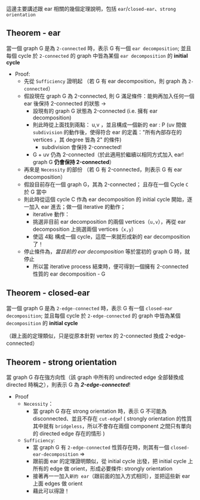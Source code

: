 這邊主要講述跟 ear 相關的幾個定理說明，包括 `ear`/`closed-ear`、`strong orientation` 

## Theorem - ear 

當一個 graph G 是為 `2-connected` 時，表示 G 有一個 `ear decomposition`; 並且每個 cycle 於 `2-connected` 的 graph 中皆為某個 `ear decomposition` 的 **initial cycle**

* Proof: 
    * 先從 `Sufficiency` 證明起 （若 G 有 ear decomposition，則 graph 為 `2-connected`）
    * 假設現在 graph G 為 2-connected, 則 G 滿足條件：能夠再加入任何一個 ear 後保持 2-connected 的狀態 -> 
        * 設現有的 graph G 狀態為 2-connected (i.e. 擁有 ear decomposition)
        * 則此時從上面找到兩點： u,v ，並且構成一個新的 ear : P (uv 間做 `subdivision` 的動作後，使得符合 ear 的定義："所有內部存在的 vertices ，其 degree 皆為 2" 的條件)
            * subdivision 會保持 2-connected!
        * G + uv 仍為 2-connected（於此適用於繼續以相同方式加入 ear! graph G **仍會保持 2-connected**）
    * 再來是 `Necessity` 的部份 （若 G 有 2-connected，則表示 G 有 ear decomposition）
    * 假設目前存在一個 graph G，其為 2-connected； 且存在一個 Cycle `C` 於 G 當中
    * 則此時從這個 cycle C 作為 ear decomposition 的 initial cycle 開始，逐一加入 ear 進去；做一個 iterative 的動作；
        * iterative 動作： 
        * 挑選非目前 ear decomposition 的兩個 vertices（`u,v`），再從 ear decomposition 上挑選兩個 vertices（`x,y`）
        * 使這 4點 構成一個 cycle，這麼一來就形成新的 ear decomposition 了！
    * 停止條件為，*當目前的 ear decomposition* 等於當初的 graph G 時，就停止
        * 所以當 iterative process 結束時，便可得到一個擁有 2-connected 性質的 ear decomposition - G

## Theorem - closed-ear

當一個 graph G 是為 `2-edge-connected` 時，表示 G 有一個 `closed-ear decomposition`; 並且每個 cycle 於 `2-edge-connected` 的 graph 中皆為某個 `decomposition` 的 **initial cycle**

（跟上面的定理類似，只是從原本針對 vertex 的 2-connected 換成 2-edge-connected）

## Theorem - strong orientation

當 graph G 存在強方向性（該 graph 中所有的 undirected edge 全部替換成 directed 時稱之），則表示 G 為 ***2-edge-connected***!

* Proof
    * `Necessity`：
        * 當 graph G 存在 strong orientation 時，表示 G 不可能為 disconnected、並且不存在 `cut-edge`!
        ( strongly orientation 的性質其中就有 `bridgeless`，所以不會存在兩個 component 之間只有單向的 directed edge 存在的情形 )
    * `Sufficiency`:
        * 當 graph G 有 `2-edge-connected` 性質存在時，則其有一個 `closed-ear-decomposition` =>
        * 跟前面 ear 的定理證明類似，從 initial cycle 出發，把 initial cycle 上所有的 edge 做 orient，形成必要條件: strongly orientation
        * 接著再一一加入`新的 ear`（跟前面的加入方式相同），並把這些新 ear 上面 edges 做 orient 
        * 藉此可以得證！
